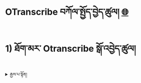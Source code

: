
# OTranscribe བཀོལ་སྤྱོད་བྱེད་ཚུལ། [ 🌐 ](en/stt/transcribein-otranscribe.md)
# 1) ཐོག་མར་ Otranscribe སྒོ་འབྱེད་ཚུལ།

<details>
  <summary>རྒྱས་པ་སྟོན།</summary>

**1. Google search ནང་ལ་Otranscribe ཞེས་པ་བྲིས་ཏེ་ཚོལ།**

![image](https://user-images.githubusercontent.com/109784146/210407919-9e9db02c-2f7d-4dbd-95fd-c0f29990a18b.png)

<details>
  <summary>རྒྱས་པ་སྟོན།</summary>

**2. Start transcribing ཞེས་པ་དེ་འདེམ་དགོས།** 

![image](https://user-images.githubusercontent.com/109784146/210408883-9e660733-7629-437e-ba34-0cac88a492ba.png)

**3 འོག་གི་འདྲ་པར་འདི་ནི་Otranscribe གྱི་མདུན་ངོས་ཡིན།** 

![image](https://user-images.githubusercontent.com/109784146/210409641-ebd83362-e338-4077-b9f9-918d56229fd2.png)

</details>

# 2) OTranscribe ནང་ལས་ཀ་དངོས་སུ་ལས་ཚུལ།
Watch the video to learn how to write the subtitle for video/audio

<iframe width="802" height="451" src="https://www.youtube.com/embed/XthqK15Q9yE" title="སྒྲ་དང་ཡི་གེ་མཐུད་སྟངས།" frameborder="0" allow="accelerometer; autoplay; clipboard-write; encrypted-media; gyroscope; picture-in-picture; web-share" allowfullscreen></iframe>

### Otranscribe ནང་ལས་ཀ་ལག་ལེན་བསྟར་ཚུལ།

1. ཡིག་སྣོད་གྲ་སྒྲིག 

2. སྒྲ་དང་ཡིག་ཆ་ཡར་འཇུག་བྱེད་སྟངས།

![otranscribe  ཡིག་ཆ་ཡར་འཇུག་བྱེད་སྟངས།](https://user-images.githubusercontent.com/109784146/210490386-bf100919-eab0-4637-935b-f8af049754c8.gif)

3. དུས་ཚོད་སྒྲིག་སྟངས། 

![གཅིག](https://user-images.githubusercontent.com/109784146/210490646-c53326ea-eb3d-478c-a54b-3250f8390f10.gif)

4. ཡིག་ཆ་ཉར་ཚགས་བྱེད་སྟངས།

![ཁ་བ](https://user-images.githubusercontent.com/109784146/210494781-67601417-16b7-4914-a6d0-6601fbbfdf47.gif)

5. སྔོན་བྱས་ཟིན་པའི་ཡིག་ཆ་བསྐྱར་དུ་ལེན་སྟངས།

![ཁ](https://user-images.githubusercontent.com/109784146/210500089-ac4d6fe4-907e-498f-8b64-c90206a424d8.gif)

6. Otranscribe དང་འབྲེལ་བའི་མགྱོགས་ཐེབས་དག
 
![མི](https://user-images.githubusercontent.com/109784146/210501746-9be6d5dc-89bb-48f1-be22-3e8c515d7c56.gif)

</details>
